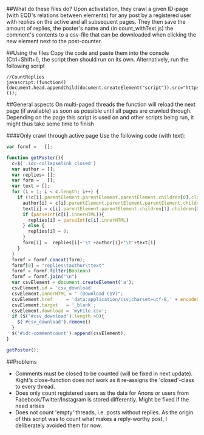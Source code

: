 ##What do these files do?
Upon activatation, they crawl a given ID-page (with EQD's relations between elements) for any post by a registered user with replies on the active and all subsequent pages. They then save the amount of replies, the poster's name and (in count_withText.js) the comment's contents to a csv-file that can be downloaded when clicking the new element next to the post-counter.

##Using the files
Copy the code and paste them into the console (Ctrl+Shift+I), the script then should run on its own.
Alternatively, run the following script
```
//CountReplies
javascript:(function(){document.head.appendChild(document.createElement("script")).src="https://raw.githubusercontent.com/Piperita/PD_previewLinks/master/CountReplies/counter.js";}());
```

##General aspects
On multi-paged threads the function will reload the next page (if available) as soon as possible until all pages are crawled through.
Depending on the page this script is used on and other scripts being run, it might thus take some time to finish

####Only crawl through active page
Use the following code (with text):
```Javascript
var formf =   [];

function getPoster(){
  c=$('.idc-collapselink_closed')
  var author = [];
  var replies= [];
  var form =   [];
  var text = [];
  for (i = 1; i < c.length; i++) { 
    if (!c[i].parentElement.parentElement.parentElement.children[0].classList.contains ('idc-twitter') && !c[i].parentElement.parentElement.parentElement.children[0].classList.contains ('idc-anonymous')) {
      author[i] = c[i].parentElement.parentElement.parentElement.children[0].children[0].children[0].children[3].children[0].innerHTML;
      text[i] = c[i].parentElement.parentElement.children[1].children[0].innerHTML
      if (parseInt(c[i].innerHTML)){
        replies[i] = parseInt(c[i].innerHTML)
      } else {
        replies[i] = 0;
      } 
      form[i] =  replies[i]+'\t'+author[i]+'\t'+text[i]
    }
  } 
  formf = formf.concat(form);
  formf[0] = "replies\tauthor\ttext"
  formf = formf.filter(Boolean)
  formf = formf.join("\n")
  var csvElement = document.createElement('a');
  csvElement.id = 'csv_download'
  csvElement.innerHTML = " (Download CSV)";
  csvElement.href     = 'data:application/csv;charset=utf-8,' + encodeURIComponent(formf);
  csvElement.target   = '_blank';
  csvElement.download = 'myFile.csv';
  if ($('#csv_download').length >0){
    $('#csv_download').remove()
  }
  $('#idc-commentcount').append(csvElement);
}

getPoster();
```
##Problems
* Comments must be closed to be counted (will be fixed in next update). Kight's close-function does not work as it re-assigns the 'closed'-class to every thread.
* Does only count registered users as the data for Anons or users from Facebook/Twitter/Instagram is stored differently. Might be fixed if the need arises
* Does not count 'empty' threads, i.e. posts without replies. As the origin of this script was to count what makes a reply-worthy post, I deliberately avoided them for now. 
